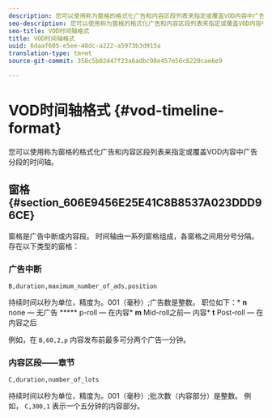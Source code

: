 ```yaml
---
description: 您可以使用称为窗格的格式化广告和内容区段列表来指定或覆盖VOD内容中广告分段的时间轴。
seo-description: 您可以使用称为窗格的格式化广告和内容区段列表来指定或覆盖VOD内容中广告分段的时间轴。
seo-title: VOD时间轴格式
title: VOD时间轴格式
uuid: 6daaf605-e5ee-48dc-a222-a5973b3d915a
translation-type: tm+mt
source-git-commit: 358c5b02d47f23a6adbc98e457e56c8220cae6e9

---
```



# VOD时间轴格式 {#vod-timeline-format}

您可以使用称为窗格的格式化广告和内容区段列表来指定或覆盖VOD内容中广告分段的时间轴。

## 窗格 {#section_606E9456E25E41C8B8537A023DDD96CE}

窗格是广告中断或内容段。 时间轴由一系列窗格组成，各窗格之间用分号分隔。 存在以下类型的窗格：

### 广告中断

```
B,duration,maximum_number_of_ads,position
```

持续时间以秒为单位，精度为。001（毫秒）;广告数是整数。 职位如下：* **n** none — 无广告 ***** p-roll — 在内容* **m** Mid-roll之前— 内容* **t** Post-roll — 在内容之后

例如，在 `B,60,2,p` 内容发布前最多可分两个广告一分钟。

### 内容区段——章节

```
C,duration,number_of_lots
```

持续时间以秒为单位，精度为。001（毫秒）;批次数（内容部分）是整数。 例如， `C,300,1` 表示一个五分钟的内容部分。